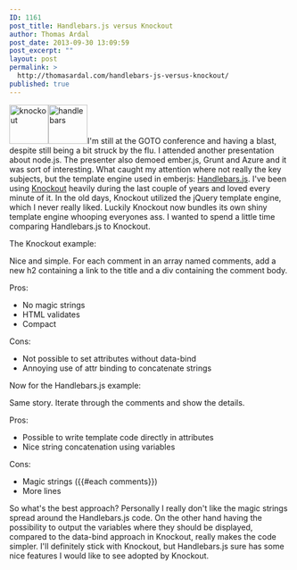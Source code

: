 ```yaml
---
ID: 1161
post_title: Handlebars.js versus Knockout
author: Thomas Ardal
post_date: 2013-09-30 13:09:59
post_excerpt: ""
layout: post
permalink: >
  http://thomasardal.com/handlebars-js-versus-knockout/
published: true
---
```

<a href="http://thomasardal.com/wp-content/uploads/2013/09/knockout.jpg"><img class="alignright size-full wp-image-1165" alt="knockout" src="http://thomasardal.com/wp-content/uploads/2013/09/knockout.jpg" width="70" height="70" /></a><a href="http://thomasardal.com/wp-content/uploads/2013/09/handlebars.png"><img class="alignleft size-full wp-image-1166" alt="handlebars" src="http://thomasardal.com/wp-content/uploads/2013/09/handlebars.png" width="70" height="70" /></a>I'm still at the GOTO conference and having a blast, despite still being a bit struck by the flu. I attended another presentation about node.js. The presenter also demoed ember.js, Grunt and Azure and it was sort of interesting. What caught my attention where not really the key subjects, but the template engine used in emberjs: <a href="http://handlebarsjs.com/" target="_blank">Handlebars.js</a>. I've been using <a href="http://knockoutjs.com/" target="_blank">Knockout</a> heavily during the last couple of years and loved every minute of it. In the old days, Knockout utilized the jQuery template engine, which I never really liked. Luckily Knockout now bundles its own shiny template engine whooping everyones ass. I wanted to spend a little time comparing Handlebars.js to Knockout.

The Knockout example:

<script src="https://gist.github.com/ThomasArdal/6763225.js"></script>

Nice and simple. For each comment in an array named comments, add a new h2 containing a link to the title and a div containing the comment body.

Pros:
<ul>
	<li>No magic strings</li>
	<li>HTML validates</li>
	<li>Compact</li>
</ul>
Cons:
<ul>
	<li>Not possible to set attributes without data-bind</li>
	<li>Annoying use of attr binding to concatenate strings</li>
</ul>
Now for the Handlebars.js example:

<script src="https://gist.github.com/ThomasArdal/6763252.js"></script>

Same story. Iterate through the comments and show the details.

Pros:
<ul>
	<li>Possible to write template code directly in attributes</li>
	<li>Nice string concatenation using variables</li>
</ul>
Cons:
<ul>
	<li>Magic strings ({{#each comments}})</li>
	<li>More lines</li>
</ul>
So what's the best approach? Personally I really don't like the magic strings spread around the Handlebars.js code. On the other hand having the possibility to output the variables where they should be displayed, compared to the data-bind approach in Knockout, really makes the code simpler. I'll definitely stick with Knockout, but Handlebars.js sure has some nice features I would like to see adopted by Knockout.
